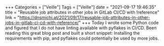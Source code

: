 +++
Categories = ["Veille"]
Tags = ["Veille"]
date = "2021-09-17 19:46:35"
title = "Reusable job attributes in other jobs in GitLab CI/CD with !reference"
link = "https://dnsmichi.at/2021/09/17/reusable-job-attributes-in-other-jobs-in-gitlab-ci-cd-with-reference/"
+++
Today I wrote some Python code and figured that I do not have linting available with pyflakes in CI/CD. Been reading this great blog post and built a short snippet: Installing the requirements with pip, and pyflakes could potentially be used by more jobs.